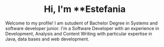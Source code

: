 <h1 align="center"> Hi, I'm **Estefania</h1>

Welcome to my profile!
I am sutudent of Bachelor Degree in Systems and software developer junior. I'm a Software Developer with an experience in Development, Analysis and Content Writing with particular
expertise in Java, data bases and web development.

